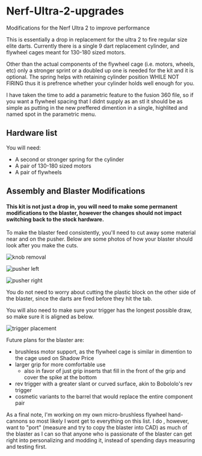 # Nerf-Ultra-2-upgrades
Modifications for the Nerf Ultra 2 to improve performance

This is essentially a drop in replacement for the ultra 2 to fire regular size elite darts. 
Currently there is a single 9 dart replacement cylinder, and flywheel cages meant for 130-180 sized motors. 

Other than the actual components of the flywheel cage (i.e. motors, wheels, etc) only a stronger sprint or a doubled up one is needed for the kit and it is optional. 
The spring helps with retaining cylinder position WHILE NOT FIRING thus it is prefrence whether your cylinder holds well enough for you. 

I have taken the time to add a parametric feature to the fusion 360 file, so if you want a flywheel spacing that I didnt supply as an stl it should be as simple as putting in the new preffered dimention in a single, highlited and named spot in the parametric menu. 

## Hardware list

You will need:

- A second or stronger spring for the cylinder
- A pair of 130-180 sized motors
- A pair of flywheels

## Assembly and Blaster Modifications

#### This kit is not just a drop in, you will need to make some permanent modifications to the blaster, however the changes should not impact switching back to the stock hardware.

To make the blaster feed consistently, you'll need to cut away some material near and on the pusher. 
Below are some photos of how your blaster should look after you make the cuts.

![knob removal](https://user-images.githubusercontent.com/44830532/75729258-1c258d80-5c9f-11ea-8cfb-54cff99ae610.jpg)

![pusher left](https://user-images.githubusercontent.com/44830532/75729169-d4066b00-5c9e-11ea-8512-7478d71844c8.jpg)

![pusher right](https://user-images.githubusercontent.com/44830532/75729179-dcf73c80-5c9e-11ea-9a69-3cdf964dcad7.jpg)

You do not need to worry about cutting the plastic block on the other side of the blaster, since the darts are fired before they hit the tab.

You will also need to make sure your trigger has the longest possible draw, so make sure it is aligned as below. 

![trigger placement](https://user-images.githubusercontent.com/44830532/75729209-03b57300-5c9f-11ea-90f6-0ef908935e13.jpg)

Future plans for the blaster are:
- brushless motor support, as the flywheel cage is similar in dimention to the cage used on Shadow Price
- larger grip for more comfortable use
  - also in favor of just grip inserts that fill in the front of the grip and cover the spike at the bottom
- rev trigger with a greater slant or curved surface, akin to Bobololo's rev trigger
- cosmetic variants to the barrel that would replace the entire component pair

As a final note, I'm working on my own micro-brushless flywheel hand-cannons so most likely I wont get to everything on this list. 
I do , however, want to "port" (measure and try to copy the blaster into CAD) as much of the blaster as I can so that anyone who is passionate of the blaster can get right into personalizing and modding it, instead of spending days measuring and testing first.
